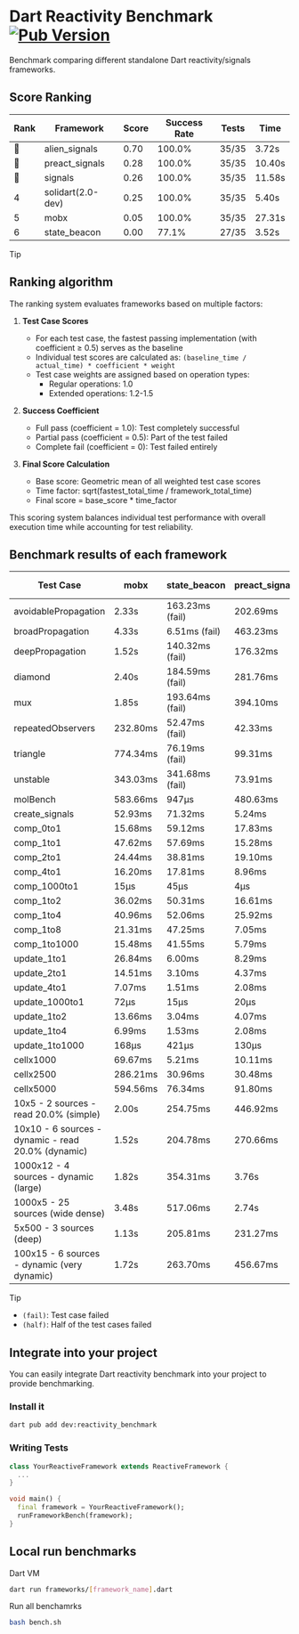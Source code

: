 # Dart Reactivity Benchmark [![Pub Version](https://img.shields.io/pub/v/reactivity_benchmark)](https://pub.dev/packages/reactivity_benchmark)

Benchmark comparing different standalone Dart reactivity/signals frameworks.

## Score Ranking

<!-- ranking start -->
| Rank | Framework | Score | Success Rate | Tests | Time |
|------|-----------|-------|--------------|-------|------|
| 🥇 | alien_signals | 0.70 | 100.0% | 35/35 | 3.72s |
| 🥈 | preact_signals | 0.28 | 100.0% | 35/35 | 10.40s |
| 🥉 | signals | 0.26 | 100.0% | 35/35 | 11.58s |
| 4 | solidart(2.0-dev) | 0.25 | 100.0% | 35/35 | 5.40s |
| 5 | mobx | 0.05 | 100.0% | 35/35 | 27.31s |
| 6 | state_beacon | 0.00 | 77.1% | 27/35 | 3.52s |

<!-- ranking end -->

> [!TIP]
> ## Ranking algorithm
>
> The ranking system evaluates frameworks based on multiple factors:
>
> 1. **Test Case Scores**
>    - For each test case, the fastest passing implementation (with coefficient ≥ 0.5) serves as the baseline
>    - Individual test scores are calculated as: `(baseline_time / actual_time) * coefficient * weight`
>    - Test case weights are assigned based on operation types:
>      - Regular operations: 1.0
>      - Extended operations: 1.2-1.5
>
> 2. **Success Coefficient**
>    - Full pass (coefficient = 1.0): Test completely successful
>    - Partial pass (coefficient = 0.5): Part of the test failed
>    - Complete fail (coefficient = 0): Test failed entirely
>
> 3. **Final Score Calculation**
>    - Base score: Geometric mean of all weighted test case scores
>    - Time factor: sqrt(fastest_total_time / framework_total_time)
>    - Final score = base_score * time_factor
>
> This scoring system balances individual test performance with overall execution time while accounting for test reliability.

## Benchmark results of each framework

<!-- test-case start -->
| Test Case | mobx | state_beacon | preact_signals | alien_signals | solidart(2.0-dev) | signals |
|---|---|---|---|---|---|---|
| avoidablePropagation | 2.33s | 163.23ms (fail) | 202.69ms | 194.91ms | 271.19ms | 214.29ms |
| broadPropagation | 4.33s | 6.51ms (fail) | 463.23ms | 355.08ms | 491.29ms | 462.96ms |
| deepPropagation | 1.52s | 140.32ms (fail) | 176.32ms | 130.86ms | 162.36ms | 182.20ms |
| diamond | 2.40s | 184.59ms (fail) | 281.76ms | 237.78ms | 358.05ms | 300.69ms |
| mux | 1.85s | 193.64ms (fail) | 394.10ms | 376.81ms | 427.35ms | 407.35ms |
| repeatedObservers | 232.80ms | 52.47ms (fail) | 42.33ms | 43.87ms | 82.47ms | 46.42ms |
| triangle | 774.34ms | 76.19ms (fail) | 99.31ms | 86.23ms | 118.67ms | 103.20ms |
| unstable | 343.03ms | 341.68ms (fail) | 73.91ms | 61.38ms | 98.84ms | 77.05ms |
| molBench | 583.66ms | 947μs | 480.63ms | 489.31ms | 498.13ms | 486.12ms |
| create_signals | 52.93ms | 71.32ms | 5.24ms | 26.96ms | 72.98ms | 26.82ms |
| comp_0to1 | 15.68ms | 59.12ms | 17.83ms | 7.67ms | 31.55ms | 12.26ms |
| comp_1to1 | 47.62ms | 57.69ms | 15.28ms | 4.22ms | 44.59ms | 27.48ms |
| comp_2to1 | 24.44ms | 38.81ms | 19.10ms | 2.31ms | 9.77ms | 13.18ms |
| comp_4to1 | 16.20ms | 17.81ms | 8.96ms | 7.65ms | 16.87ms | 3.52ms |
| comp_1000to1 | 15μs | 45μs | 4μs | 3μs | 265μs | 5μs |
| comp_1to2 | 36.02ms | 50.31ms | 16.61ms | 10.86ms | 42.17ms | 18.02ms |
| comp_1to4 | 40.96ms | 52.06ms | 25.92ms | 12.04ms | 19.05ms | 12.01ms |
| comp_1to8 | 21.31ms | 47.25ms | 7.05ms | 6.33ms | 25.42ms | 6.50ms |
| comp_1to1000 | 15.48ms | 41.55ms | 5.79ms | 3.54ms | 14.82ms | 4.60ms |
| update_1to1 | 26.84ms | 6.00ms | 8.29ms | 10.10ms | 16.33ms | 9.95ms |
| update_2to1 | 14.51ms | 3.10ms | 4.37ms | 2.66ms | 8.03ms | 4.57ms |
| update_4to1 | 7.07ms | 1.51ms | 2.08ms | 2.52ms | 4.08ms | 2.54ms |
| update_1000to1 | 72μs | 15μs | 20μs | 26μs | 39μs | 26μs |
| update_1to2 | 13.66ms | 3.04ms | 4.07ms | 4.95ms | 8.14ms | 4.49ms |
| update_1to4 | 6.99ms | 1.53ms | 2.08ms | 2.44ms | 4.07ms | 2.53ms |
| update_1to1000 | 168μs | 421μs | 130μs | 49μs | 150μs | 42μs |
| cellx1000 | 69.67ms | 5.21ms | 10.11ms | 7.12ms | 15.01ms | 10.15ms |
| cellx2500 | 286.21ms | 30.96ms | 30.48ms | 20.04ms | 70.21ms | 37.27ms |
| cellx5000 | 594.56ms | 76.34ms | 91.80ms | 50.22ms | 166.38ms | 77.41ms |
| 10x5 - 2 sources - read 20.0% (simple) | 2.00s | 254.75ms | 446.92ms | 235.96ms | 348.01ms | 513.08ms |
| 10x10 - 6 sources - dynamic - read 20.0% (dynamic) | 1.52s | 204.78ms | 270.66ms | 179.85ms | 250.66ms | 281.55ms |
| 1000x12 - 4 sources - dynamic (large) | 1.82s | 354.31ms | 3.76s | 283.87ms | 479.70ms | 3.97s |
| 1000x5 - 25 sources (wide dense) | 3.48s | 517.06ms | 2.74s | 408.55ms | 607.08ms | 3.55s |
| 5x500 - 3 sources (deep) | 1.13s | 205.81ms | 231.27ms | 190.01ms | 253.82ms | 224.59ms |
| 100x15 - 6 sources - dynamic (very dynamic) | 1.72s | 263.70ms | 456.67ms | 263.33ms | 387.36ms | 483.61ms |

<!-- test-case end -->

> [!TIP]
> - `(fail)`: Test case failed
> - `(half)`: Half of the test cases failed

## Integrate into your project

You can easily integrate Dart reactivity benchmark into your project to provide benchmarking.

### Install it

```bash
dart pub add dev:reactivity_benchmark
```

### Writing Tests

```dart
class YourReactiveFramework extends ReactiveFramework {
  ...
}

void main() {
  final framework = YourReactiveFramework();
  runFrameworkBench(framework);
}
```

## Local run benchmarks

Dart VM
```bash
dart run frameworks/[framework_name].dart
```

Run all benchamrks
```bash
bash bench.sh
```

